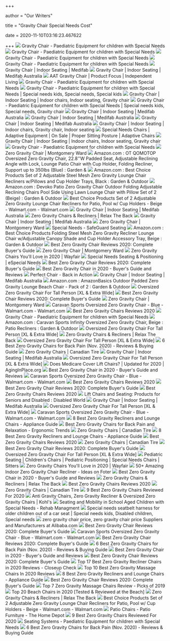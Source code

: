 +++
        
author = "Our Writers"
        
title = "Gravity Chair Special Needs Cost"
        
date = 2020-11-10T03:16:23.467622
        
+++
[ ![](https://www.specialneedssolutions.com.au/wp-content/uploads/2011/10/Gravity-Chair-Air-Breathew.jpg)](https://www.specialneedssolutions.com.au/wp-content/uploads/2011/10/Gravity-Chair-Air-Breathew.jpg) Gravity Chair - Paediatric Equipment for children with Special Needs
[ ![](https://www.specialneedssolutions.com.au/wp-content/uploads/2016/11/chair-colours.jpg)](https://www.specialneedssolutions.com.au/wp-content/uploads/2016/11/chair-colours.jpg) Gravity Chair - Paediatric Equipment for children with Special Needs
[ ![](https://www.specialneedssolutions.com.au/wp-content/uploads/2011/10/BLUE.jpg)](https://www.specialneedssolutions.com.au/wp-content/uploads/2011/10/BLUE.jpg) Gravity Chair - Paediatric Equipment for children with Special Needs
[ ![](https://www.specialneedssolutions.com.au/wp-content/uploads/2011/10/Gravity-Chair-Wipe-Down.jpg)](https://www.specialneedssolutions.com.au/wp-content/uploads/2011/10/Gravity-Chair-Wipe-Down.jpg) Gravity Chair - Paediatric Equipment for children with Special Needs
[ ![](https://www.medifab.co.nz/sites/default/files/styles/product_full/public/Colour%20Options.png?itok=3hxDwkrQ)](https://www.medifab.co.nz/sites/default/files/styles/product_full/public/Colour%20Options.png?itok=3hxDwkrQ) Gravity Chair | Indoor Seating | Medifab
[ ![](https://www.medifab.com.au/sites/default/files/styles/product_full/public/Tilt%20Wedge%20-%20Posterior%202.png?itok=I0qvoqsQ)](https://www.medifab.com.au/sites/default/files/styles/product_full/public/Tilt%20Wedge%20-%20Posterior%202.png?itok=I0qvoqsQ) Gravity Chair | Indoor Seating | Medifab Australia
[ ![](https://www.independentliving.co.uk/wp-content/uploads/2017/06/aat-gravity-chair.jpg)](https://www.independentliving.co.uk/wp-content/uploads/2017/06/aat-gravity-chair.jpg) AAT Gravity Chair | Product Focus | Independent Living
[ ![](https://www.specialneedssolutions.com.au/wp-content/uploads/2016/11/Gravity-Chair-Air-Breathe-No-Seat-Linerw.jpg)](https://www.specialneedssolutions.com.au/wp-content/uploads/2016/11/Gravity-Chair-Air-Breathe-No-Seat-Linerw.jpg) Gravity Chair - Paediatric Equipment for children with Special Needs
[ ![](https://i.pinimg.com/originals/7f/70/14/7f7014c9b276fd3f66c6ed5f1d15a7e6.jpg)](https://i.pinimg.com/originals/7f/70/14/7f7014c9b276fd3f66c6ed5f1d15a7e6.jpg) Gravity Chair - Paediatric Equipment for children with Special Needs | Special  needs kids, Special needs, Special kids
[ ![](https://i.pinimg.com/originals/2a/53/c7/2a53c7afba8178a865457ef47e8ce85c.jpg)](https://i.pinimg.com/originals/2a/53/c7/2a53c7afba8178a865457ef47e8ce85c.jpg) Gravity Chair | Indoor Seating | Indoor chairs, Indoor seating, Gravity  chair
[ ![](https://i.pinimg.com/originals/ab/72/5b/ab725baf1ee74f6df4ca857a5b80e42d.jpg)](https://i.pinimg.com/originals/ab/72/5b/ab725baf1ee74f6df4ca857a5b80e42d.jpg) Gravity Chair - Paediatric Equipment for children with Special Needs | Special  needs kids, Special needs, Gravity chair
[ ![](https://www.medifab.com.au/sites/default/files/styles/product_full/public/Material%20Options.png?itok=-PbM4kxS)](https://www.medifab.com.au/sites/default/files/styles/product_full/public/Material%20Options.png?itok=-PbM4kxS) Gravity Chair | Indoor Seating | Medifab Australia
[ ![](http://www.medifab.co.nz/sites/default/files/styles/large/public/sieras%20new%20chair_0.JPG?itok=RiVyqw6L)](http://www.medifab.co.nz/sites/default/files/styles/large/public/sieras%20new%20chair_0.JPG?itok=RiVyqw6L) Gravity Chair | Indoor Seating | Medifab Australia
[ ![](https://www.medifab.com.au/sites/default/files/styles/product_full/public/Tilt%20Wedge%20-%20Lateral%201.png?itok=uzuVmhXU)](https://www.medifab.com.au/sites/default/files/styles/product_full/public/Tilt%20Wedge%20-%20Lateral%201.png?itok=uzuVmhXU) Gravity Chair | Indoor Seating | Medifab Australia
[ ![](https://i.pinimg.com/originals/ab/cb/bb/abcbbb6c7e165214f4594e56af463dba.jpg)](https://i.pinimg.com/originals/ab/cb/bb/abcbbb6c7e165214f4594e56af463dba.jpg) Gravity Chair | Indoor Seating | Indoor chairs, Gravity chair, Indoor  seating
[ ![](https://static.rehabmart.com/imagesfromrd/Rocker_Chill-Out_Chair_-_Standard_Configuration_-_Steel_Fabric_-_001_preview.jpeg)](https://static.rehabmart.com/imagesfromrd/Rocker_Chill-Out_Chair_-_Standard_Configuration_-_Steel_Fabric_-_001_preview.jpeg) Special Needs Chairs | Adaptive Equipment | On Sale | Proper Sitting  Posture | Adaptive Chairs
[ ![](https://i.pinimg.com/originals/f3/50/3e/f3503e18fd8f3c60a37d0dd932bc10f1.png)](https://i.pinimg.com/originals/f3/50/3e/f3503e18fd8f3c60a37d0dd932bc10f1.png) Gravity Chair | Indoor Seating | Indoor chairs, Indoor seating, Gravity  chair
[ ![](https://www.specialneedssolutions.com.au/wp-content/uploads/2018/10/snooza-blue-300x420.jpg)](https://www.specialneedssolutions.com.au/wp-content/uploads/2018/10/snooza-blue-300x420.jpg) Gravity Chair - Paediatric Equipment for children with Special Needs
[ ![](https://www.wards.com/dw/image/v2/BBVM_PRD/on/demandware.static/-/Sites-colony-master-catalog/default/dwa5a22add/large/sub_28/764232.png?sw=1500&sh=1500&sm=fit)](https://www.wards.com/dw/image/v2/BBVM_PRD/on/demandware.static/-/Sites-colony-master-catalog/default/dwa5a22add/large/sub_28/764232.png?sw=1500&sh=1500&sm=fit) Zero Gravity Chair | Montgomery Ward
[ ![](https://images-na.ssl-images-amazon.com/images/I/71YN4yG2h7L._AC_SX679_.jpg)](https://images-na.ssl-images-amazon.com/images/I/71YN4yG2h7L._AC_SX679_.jpg) Amazon.com : OT QOMOTOP Oversized Zero Gravity Chair, 22.8''W Padded Seat,  Adjustable Reclining Angle with Lock, Lounge Patio Chair with Cup Holder,  Folding Recliner, Support up to 350lbs (Blue) : Garden &
[ ![](https://m.media-amazon.com/images/I/8119Pi+a1GL._AC_UL400_.jpg)](https://m.media-amazon.com/images/I/8119Pi+a1GL._AC_UL400_.jpg) Amazon.com : Best Choice Products Set of 2 Adjustable Steel Mesh Zero  Gravity Lounge Chair Recliners w/Pillows and Cup Holder Trays, Black :  Garden & Outdoor
[ ![](https://images-na.ssl-images-amazon.com/images/I/71lEagGvu1L._AC_SL1500_.jpg)](https://images-na.ssl-images-amazon.com/images/I/71lEagGvu1L._AC_SL1500_.jpg) Amazon.com : Devoko Patio Zero Gravity Chair Outdoor Folding Adjustable  Reclining Chairs Pool Side Using Lawn Lounge Chair with Pillow Set of 2  (Beige) : Garden & Outdoor
[ ![](https://i5.walmartimages.com/asr/3dd44a1f-9e08-4315-bbcd-ea4bd1818336_1.8047fbdbc80f28db6894805846f17eb9.jpeg)](https://i5.walmartimages.com/asr/3dd44a1f-9e08-4315-bbcd-ea4bd1818336_1.8047fbdbc80f28db6894805846f17eb9.jpeg) Best Choice Products Set of 2 Adjustable Zero Gravity Lounge Chair  Recliners for Patio, Pool w/ Cup Holders - Beige - Walmart.com - Walmart.com
[ ![](https://www.medifab.com.au/sites/default/files/styles/product_full/public/Tilt%20Wedge%20-%20Posterior%201.png?itok=rha9EAVR)](https://www.medifab.com.au/sites/default/files/styles/product_full/public/Tilt%20Wedge%20-%20Posterior%201.png?itok=rha9EAVR) Gravity Chair | Indoor Seating | Medifab Australia
[ ![](https://cdn.shopify.com/s/files/1/0011/1273/5803/products/Gravis_Bee_5e60102bb23c1_600x.jpg?v=1599867046)](https://cdn.shopify.com/s/files/1/0011/1273/5803/products/Gravis_Bee_5e60102bb23c1_600x.jpg?v=1599867046) Zero Gravity Chairs & Recliners | Relax The Back
[ ![](https://www.medifab.com.au/sites/default/files/styles/product_grid/public/Mobile%20Base%20-%20Web.png?itok=GVqC33D1)](https://www.medifab.com.au/sites/default/files/styles/product_grid/public/Mobile%20Base%20-%20Web.png?itok=GVqC33D1) Gravity Chair | Indoor Seating | Medifab Australia
[ ![](https://www.wards.com/dw/image/v2/BBVM_PRD/on/demandware.static/-/Sites-colony-master-catalog/default/dw1c0623e3/large/sub_28/sw764232_Brown_alt.png?sw=1500&sh=1500&sm=fit)](https://www.wards.com/dw/image/v2/BBVM_PRD/on/demandware.static/-/Sites-colony-master-catalog/default/dw1c0623e3/large/sub_28/sw764232_Brown_alt.png?sw=1500&sh=1500&sm=fit) Zero Gravity Chair | Montgomery Ward
[ ![](http://safeguardseat.com/wp-content/uploads/2012/12/STAR-Special-Needs-Empty.png)](http://safeguardseat.com/wp-content/uploads/2012/12/STAR-Special-Needs-Empty.png) Special Needs - SafeGuard Seating
[ ![](https://images-na.ssl-images-amazon.com/images/I/91oMXTSt9fL._AC_SL1500_.jpg)](https://images-na.ssl-images-amazon.com/images/I/91oMXTSt9fL._AC_SL1500_.jpg) Amazon.com : Best Choice Products Folding Steel Mesh Zero Gravity Recliner  Lounge Chair w/Adjustable Canopy Shade and Cup Holder Accessory Tray, Beige  : Garden & Outdoor
[ ![](https://m.media-amazon.com/images/I/51p1FaxgDiL.jpg)](https://m.media-amazon.com/images/I/51p1FaxgDiL.jpg) Best Zero Gravity Chair Reviews 2020: Complete Buyer's Guide
[ ![](https://www.wards.com/dw/image/v2/BBVM_PRD/on/demandware.static/-/Sites-colony-master-catalog/default/dw42d896a3/large/sub_28/764232_alt1.png?sw=1500&sh=1500&sm=fit)](https://www.wards.com/dw/image/v2/BBVM_PRD/on/demandware.static/-/Sites-colony-master-catalog/default/dw42d896a3/large/sub_28/764232_alt1.png?sw=1500&sh=1500&sm=fit) Zero Gravity Chair | Montgomery Ward
[ ![](https://secure.img1-fg.wfcdn.com/im/98355756/resize-h310-w310%5Ecompr-r85/1166/116628658/nolia-reclining-zero-gravity-chair.jpg)](https://secure.img1-fg.wfcdn.com/im/98355756/resize-h310-w310%5Ecompr-r85/1166/116628658/nolia-reclining-zero-gravity-chair.jpg) Zero Gravity Chairs You'll Love in 2020 | Wayfair
[ ![](https://www.especialneeds.com/media/catalog/category/activeSeating-cat.jpg)](https://www.especialneeds.com/media/catalog/category/activeSeating-cat.jpg) Special Needs Seating & Positioning | eSpecial Needs
[ ![](https://gardenbeast-9fcd.kxcdn.com/wp-content/uploads/2020/05/zero-gravity-chair.jpg)](https://gardenbeast-9fcd.kxcdn.com/wp-content/uploads/2020/05/zero-gravity-chair.jpg) Best Zero Gravity Chair Reviews 2020: Complete Buyer's Guide
[ ![](https://www.smarthomedesk.com/wp-content/uploads/best-zero-gravity-chairs.jpg)](https://www.smarthomedesk.com/wp-content/uploads/best-zero-gravity-chairs.jpg) Best Zero Gravity Chair in 2020 - Buyer's Guide and Reviews
[ ![](https://cdn.backinaction.co.uk/images/pages/hero/Perfect-Chair-Black.jpg)](https://cdn.backinaction.co.uk/images/pages/hero/Perfect-Chair-Black.jpg) Perfect Chair - Back in Action
[ ![](https://i.ytimg.com/vi/8qoS3IJCpHQ/hqdefault.jpg)](https://i.ytimg.com/vi/8qoS3IJCpHQ/hqdefault.jpg) Gravity Chair | Indoor Seating | Medifab Australia
[ ![](https://m.media-amazon.com/images/S/aplus-media/sota/0b4f0c46-e24c-42e5-924b-26f1d2b1a5ae._CR0,0,2560,2560_PT0_SX300__.jpg)](https://m.media-amazon.com/images/S/aplus-media/sota/0b4f0c46-e24c-42e5-924b-26f1d2b1a5ae._CR0,0,2560,2560_PT0_SX300__.jpg) Amazon.com : AmazonBasics Outdoor Padded Zero Gravity Lounge Beach Chair -  Pack of 2 : Garden & Outdoor
[ ![](https://images-na.ssl-images-amazon.com/images/I/71CmAX5onRL._AC_SL1500_.jpg)](https://images-na.ssl-images-amazon.com/images/I/71CmAX5onRL._AC_SL1500_.jpg) Oversized Zero Gravity Chair For Tall Person [XL & Extra Wide]
[ ![](https://m.media-amazon.com/images/I/41cYCgTyvKL.jpg)](https://m.media-amazon.com/images/I/41cYCgTyvKL.jpg) Best Zero Gravity Chair Reviews 2020: Complete Buyer's Guide
[ ![](https://www.wards.com/dw/image/v2/BBVM_PRD/on/demandware.static/-/Sites-colony-master-catalog/default/dwac19f474/large/sub_36/sw764232_alt1.png?sw=1500&sh=1500&sm=fit)](https://www.wards.com/dw/image/v2/BBVM_PRD/on/demandware.static/-/Sites-colony-master-catalog/default/dwac19f474/large/sub_36/sw764232_alt1.png?sw=1500&sh=1500&sm=fit) Zero Gravity Chair | Montgomery Ward
[ ![](https://i5.walmartimages.com/asr/5601d842-3aac-486c-baf2-12bd61224d36_1.1445ae51e71117d599c5f3b7779826b1.jpeg)](https://i5.walmartimages.com/asr/5601d842-3aac-486c-baf2-12bd61224d36_1.1445ae51e71117d599c5f3b7779826b1.jpeg) Caravan Sports Oversized Zero Gravity Chair - Blue - Walmart.com -  Walmart.com
[ ![](http://prof.so/wp-content/uploads/2019/10/Timber-Ridge-Zero-Gravity-Locking-Lounge-Chair.jpg)](http://prof.so/wp-content/uploads/2019/10/Timber-Ridge-Zero-Gravity-Locking-Lounge-Chair.jpg) Best Zero Gravity Chairs Reviews 2020
[ ![](https://i.ytimg.com/vi/has-2_WF17E/hqdefault.jpg)](https://i.ytimg.com/vi/has-2_WF17E/hqdefault.jpg) Gravity Chair - Paediatric Equipment for children with Special Needs
[ ![](https://images-na.ssl-images-amazon.com/images/I/6138aNgyoDL._AC_SY450_.jpg)](https://images-na.ssl-images-amazon.com/images/I/6138aNgyoDL._AC_SY450_.jpg) Amazon.com : Caravan Sports Infinity Oversized Zero Gravity Chair, Beige :  Patio Recliners : Garden & Outdoor
[ ![](https://images-na.ssl-images-amazon.com/images/I/71UQQwBYLOL._SL800_.jpg)](https://images-na.ssl-images-amazon.com/images/I/71UQQwBYLOL._SL800_.jpg) Oversized Zero Gravity Chair For Tall Person [XL & Extra Wide]
[ ![](https://cdn.shopify.com/s/files/1/0011/1273/5803/products/PC-420_Com_5f4d94c3f03a7_600x.jpg?v=1601520971)](https://cdn.shopify.com/s/files/1/0011/1273/5803/products/PC-420_Com_5f4d94c3f03a7_600x.jpg?v=1601520971) Zero Gravity Chairs & Recliners | Relax The Back
[ ![](https://images-na.ssl-images-amazon.com/images/I/81lKvpmV-4L._AC_SL1500_.jpg)](https://images-na.ssl-images-amazon.com/images/I/81lKvpmV-4L._AC_SL1500_.jpg) Oversized Zero Gravity Chair For Tall Person [XL & Extra Wide]
[ ![](https://wisepick.org/wp-content/uploads/2019/08/Best-zero-gravity-chair-FI-1.png)](https://wisepick.org/wp-content/uploads/2019/08/Best-zero-gravity-chair-FI-1.png) 6 Best Zero Gravity Chairs for Back Pain (Nov. 2020) - Reviews & Buying  Guide
[ ![](https://canadiantire.scene7.com/is/image/CanadianTire/0882170_1?defaultImage=image_na_EN&wid=160&hei=160&op_sharpen=1)](https://canadiantire.scene7.com/is/image/CanadianTire/0882170_1?defaultImage=image_na_EN&wid=160&hei=160&op_sharpen=1) Zero Gravity Chairs | Canadian Tire
[ ![](https://i.ytimg.com/vi/8qoS3IJCpHQ/maxresdefault.jpg)](https://i.ytimg.com/vi/8qoS3IJCpHQ/maxresdefault.jpg) Gravity Chair | Indoor Seating | Medifab Australia
[ ![](https://images-na.ssl-images-amazon.com/images/I/61HXoEoodQL._AC_SL1200_.jpg)](https://images-na.ssl-images-amazon.com/images/I/61HXoEoodQL._AC_SL1200_.jpg) Oversized Zero Gravity Chair For Tall Person [XL & Extra Wide]
[ ![](https://aginginplace.org/wp-content/uploads/2018/10/lift-chair-recliners.jpg)](https://aginginplace.org/wp-content/uploads/2018/10/lift-chair-recliners.jpg) Does Medicare Cover Lift Chairs? | Updated for 2020 | AgingInPlace.org
[ ![](https://www.smarthomedesk.com/wp-content/uploads/svago-300x300.jpg)](https://www.smarthomedesk.com/wp-content/uploads/svago-300x300.jpg) Best Zero Gravity Chair in 2020 - Buyer's Guide and Reviews
[ ![](https://i5.walmartimages.com/asr/18efc82f-74af-4ac3-a8b9-9183282fee55.2fa1965c2a1441233b65be1572dd6123.jpeg?odnWidth=282&odnHeight=282&odnBg=ffffff)](https://i5.walmartimages.com/asr/18efc82f-74af-4ac3-a8b9-9183282fee55.2fa1965c2a1441233b65be1572dd6123.jpeg?odnWidth=282&odnHeight=282&odnBg=ffffff) Caravan Sports Oversized Zero Gravity Chair - Blue - Walmart.com -  Walmart.com
[ ![](http://prof.so/wp-content/uploads/2019/10/Bliss-Hammocks-Zero-Gravity-Chair.jpg)](http://prof.so/wp-content/uploads/2019/10/Bliss-Hammocks-Zero-Gravity-Chair.jpg) Best Zero Gravity Chairs Reviews 2020
[ ![](https://cdn.bannerbear.com/api/v1/image/K6FNg8CSXdQdvrvfgztmQg3E/WyBApgQPbr2P38v6kq/image.jpg?type=pinterest&url=https%3A%2F%2Fgardenbeast.com%2Fbest-zero-gravity-chair)](https://cdn.bannerbear.com/api/v1/image/K6FNg8CSXdQdvrvfgztmQg3E/WyBApgQPbr2P38v6kq/image.jpg?type=pinterest&url=https%3A%2F%2Fgardenbeast.com%2Fbest-zero-gravity-chair) Best Zero Gravity Chair Reviews 2020: Complete Buyer's Guide
[ ![](http://prof.so/wp-content/uploads/2019/10/Caravan-Sports-Infinity-Zero-Gravity-Chair.jpg)](http://prof.so/wp-content/uploads/2019/10/Caravan-Sports-Infinity-Zero-Gravity-Chair.jpg) Best Zero Gravity Chairs Reviews 2020
[ ![](https://www.disabled-world.com/pics/1/electric-riser-lift-chairs.jpg)](https://www.disabled-world.com/pics/1/electric-riser-lift-chairs.jpg) Lift Chairs and Seating: Products for Seniors and Disabled : Disabled World
[ ![](https://www.medifab.com.au/sites/default/files/styles/product_full/public/Velcro%20Side%20Pocket.png?itok=LP3OAZs3)](https://www.medifab.com.au/sites/default/files/styles/product_full/public/Velcro%20Side%20Pocket.png?itok=LP3OAZs3) Gravity Chair | Indoor Seating | Medifab Australia
[ ![](https://images-na.ssl-images-amazon.com/images/I/71YD8QA4OXL._AC_SL1500_.jpg)](https://images-na.ssl-images-amazon.com/images/I/71YD8QA4OXL._AC_SL1500_.jpg) Oversized Zero Gravity Chair For Tall Person [XL & Extra Wide]
[ ![](https://i5.walmartimages.com/asr/07d01b2c-9f6d-458d-8527-09a30e70ba49_1.d8dcc8a7225beb3081c4bf8f2f8f4d67.jpeg?odnWidth=282&odnHeight=282&odnBg=ffffff)](https://i5.walmartimages.com/asr/07d01b2c-9f6d-458d-8527-09a30e70ba49_1.d8dcc8a7225beb3081c4bf8f2f8f4d67.jpeg?odnWidth=282&odnHeight=282&odnBg=ffffff) Caravan Sports Oversized Zero Gravity Chair - Blue - Walmart.com -  Walmart.com
[ ![](https://bestvacuumresource.com/wp-content/uploads/Padded-Zero-Gravity-Recliner.jpg)](https://bestvacuumresource.com/wp-content/uploads/Padded-Zero-Gravity-Recliner.jpg) 8 Best Zero Gravity Recliners and Lounge Chairs - Appliance Guide
[ ![](http://ergonomictrends.com/wp-content/uploads/2018/07/Cozzia-ZG-Zero-Gravity-Indoor-Recliner-review.jpg)](http://ergonomictrends.com/wp-content/uploads/2018/07/Cozzia-ZG-Zero-Gravity-Indoor-Recliner-review.jpg) Best Zero Gravity Chairs for Back Pain and Relaxation - Ergonomic Trends
[ ![](https://canadiantire.scene7.com/is/image/CanadianTire/2994758_1?defaultImage=image_na_EN&wid=160&hei=160&op_sharpen=1)](https://canadiantire.scene7.com/is/image/CanadianTire/2994758_1?defaultImage=image_na_EN&wid=160&hei=160&op_sharpen=1) Zero Gravity Chairs | Canadian Tire
[ ![](https://bestvacuumresource.com/wp-content/uploads/Svago-ZGR-Plus-Dual-Power-Zero-Gravity-Recliner.jpg)](https://bestvacuumresource.com/wp-content/uploads/Svago-ZGR-Plus-Dual-Power-Zero-Gravity-Recliner.jpg) 8 Best Zero Gravity Recliners and Lounge Chairs - Appliance Guide
[ ![](http://prof.so/wp-content/uploads/2019/07/Zero-Gravity-Chairs.png)](http://prof.so/wp-content/uploads/2019/07/Zero-Gravity-Chairs.png) Best Zero Gravity Chairs Reviews 2020
[ ![](https://canadiantire.scene7.com/is/image/CanadianTire/0881919_1?defaultImage=image_na_EN&wid=160&hei=160&op_sharpen=1)](https://canadiantire.scene7.com/is/image/CanadianTire/0881919_1?defaultImage=image_na_EN&wid=160&hei=160&op_sharpen=1) Zero Gravity Chairs | Canadian Tire
[ ![](https://m.media-amazon.com/images/I/51Ca-IpLwcL.jpg)](https://m.media-amazon.com/images/I/51Ca-IpLwcL.jpg) Best Zero Gravity Chair Reviews 2020: Complete Buyer's Guide
[ ![](https://images-na.ssl-images-amazon.com/images/I/91IXgho4iCL._AC_SL1500_.jpg)](https://images-na.ssl-images-amazon.com/images/I/91IXgho4iCL._AC_SL1500_.jpg) Oversized Zero Gravity Chair For Tall Person [XL & Extra Wide]
[ ![](https://static.rehabmart.com/imagesfromrd/OBH-414P85=11000-21%20Leckey%20Basic%20Easy%20Seat.jpg)](https://static.rehabmart.com/imagesfromrd/OBH-414P85=11000-21%20Leckey%20Basic%20Easy%20Seat.jpg) Pediatric Seating | Children's Chairs | Pediatric Positioning | Special  Needs Chairs | Sitters
[ ![](https://secure.img1-fg.wfcdn.com/im/65234983/resize-h160-w160%5Ecompr-r85/1236/123659303/Padded+Reclining+Zero+Gravity+Chair+with+Cushion.jpg)](https://secure.img1-fg.wfcdn.com/im/65234983/resize-h160-w160%5Ecompr-r85/1236/123659303/Padded+Reclining+Zero+Gravity+Chair+with+Cushion.jpg) Zero Gravity Chairs You'll Love in 2020 | Wayfair
[ ![](https://foter.com/photos/399/classic-black-swivel-recliner.jpg?s=ts3)](https://foter.com/photos/399/classic-black-swivel-recliner.jpg?s=ts3) 50+ Amazing Indoor Zero Gravity Chair Recliner - Ideas on Foter
[ ![](https://www.smarthomedesk.com/wp-content/uploads/fjords-300x298.jpg)](https://www.smarthomedesk.com/wp-content/uploads/fjords-300x298.jpg) Best Zero Gravity Chair in 2020 - Buyer's Guide and Reviews
[ ![](https://cdn.shopify.com/s/files/1/0011/1273/5803/products/novus2_ffb349b6-1bf5-445a-b4e7-aefadba839da_600x.jpg?v=1571610392)](https://cdn.shopify.com/s/files/1/0011/1273/5803/products/novus2_ffb349b6-1bf5-445a-b4e7-aefadba839da_600x.jpg?v=1571610392) Zero Gravity Chairs & Recliners | Relax The Back
[ ![](http://prof.so/wp-content/uploads/2019/07/Best-Zero-Gravity-Chairs-Reviews.png)](http://prof.so/wp-content/uploads/2019/07/Best-Zero-Gravity-Chairs-Reviews.png) Best Zero Gravity Chairs Reviews 2020
[ ![](https://canadiantire.scene7.com/is/image/CanadianTire/0882106_1?defaultImage=image_na_EN&wid=160&hei=160&op_sharpen=1)](https://canadiantire.scene7.com/is/image/CanadianTire/0882106_1?defaultImage=image_na_EN&wid=160&hei=160&op_sharpen=1) Zero Gravity Chairs | Canadian Tire
[ ![](https://elderlychairguide.com/wp-content/uploads/2019/11/PHI-VILLA-Zero-Gravity-Chair.jpg)](https://elderlychairguide.com/wp-content/uploads/2019/11/PHI-VILLA-Zero-Gravity-Chair.jpg) 9 Best Zero Gravity Chairs Reviewed For 2020
[ ![](https://media.kohlsimg.com/is/image/kohls/3945657_Brown?wid=500&hei=500&op_sharpen=1)](https://media.kohlsimg.com/is/image/kohls/3945657_Brown?wid=500&hei=500&op_sharpen=1) Anti Gravity Chairs, Zero Gravity Recliner & Oversized Zero Gravity Chairs  | Kohl's
[ ![](https://rehabpub.com/wp-content/uploads/2012/09/2012-09_01-01.jpg)](https://rehabpub.com/wp-content/uploads/2012/09/2012-09_01-01.jpg) Seating and Mobility in School Aged Children with Special Needs - Rehab  Managment
[ ![](https://i.pinimg.com/originals/d3/74/22/d374220b3fe0327251a9b81412040c44.jpg)](https://i.pinimg.com/originals/d3/74/22/d374220b3fe0327251a9b81412040c44.jpg) Special needs seatbelt harness for older children out of a car seat | Special  needs kids, Disabled children, Special needs
[ ![](https://s.alicdn.com/@sc01/kf/H2c8ea84eeee842959c3c6820545423d40.jpg_300x300.jpg)](https://s.alicdn.com/@sc01/kf/H2c8ea84eeee842959c3c6820545423d40.jpg_300x300.jpg) zero gravity chair price, zero gravity chair price Suppliers and  Manufacturers at Alibaba.com
[ ![](https://m.media-amazon.com/images/I/51XmL-SzX+L.jpg)](https://m.media-amazon.com/images/I/51XmL-SzX+L.jpg) Best Zero Gravity Chair Reviews 2020: Complete Buyer's Guide
[ ![](https://i5.walmartimages.com/asr/458f94cc-f0dc-48aa-8904-0e5eadb89356_1.5684052b0dcb0dd8e47fb458a8958bdc.jpeg?odnWidth=282&odnHeight=282&odnBg=ffffff)](https://i5.walmartimages.com/asr/458f94cc-f0dc-48aa-8904-0e5eadb89356_1.5684052b0dcb0dd8e47fb458a8958bdc.jpeg?odnWidth=282&odnHeight=282&odnBg=ffffff) Caravan Sports Oversized Zero Gravity Chair - Blue - Walmart.com -  Walmart.com
[ ![](https://m.media-amazon.com/images/I/61V3Fgv+VVL.jpg)](https://m.media-amazon.com/images/I/61V3Fgv+VVL.jpg) Best Zero Gravity Chair Reviews 2020: Complete Buyer's Guide
[ ![](https://wisepick.org/wp-content/uploads/2018/11/Varier-Zero-Gravity-balans-Chair-03.jpg)](https://wisepick.org/wp-content/uploads/2018/11/Varier-Zero-Gravity-balans-Chair-03.jpg) 6 Best Zero Gravity Chairs for Back Pain (Nov. 2020) - Reviews & Buying  Guide
[ ![](https://www.smarthomedesk.com/wp-content/uploads/sp2_ph01_2.jpg)](https://www.smarthomedesk.com/wp-content/uploads/sp2_ph01_2.jpg) Best Zero Gravity Chair in 2020 - Buyer's Guide and Reviews
[ ![](https://m.media-amazon.com/images/I/51PXJwGQKfL.jpg)](https://m.media-amazon.com/images/I/51PXJwGQKfL.jpg) Best Zero Gravity Chair Reviews 2020: Complete Buyer's Guide
[ ![](https://closeupcheck.com/wp-content/uploads/2019/06/B0786C8W32.jpg)](https://closeupcheck.com/wp-content/uploads/2019/06/B0786C8W32.jpg) Top 17 Best Zero Gravity Recliner Chairs in 2020 Reviews - Closeup Check
[ ![](https://themarany.com/wp-content/uploads/2019/12/10-Osaki-OS4000TA-Model-OS-4000T-Zero-Gravity-Massage-Chair-Black-Computer-Body-348x240.jpg)](https://themarany.com/wp-content/uploads/2019/12/10-Osaki-OS4000TA-Model-OS-4000T-Zero-Gravity-Massage-Chair-Black-Computer-Body-348x240.jpg) Top 10 Best Zero Gravity Massage Chairs In 2020 Reviews
[ ![](https://bestvacuumresource.com/wp-content/uploads/LUCKYBERRY-Oversize-XL.jpg)](https://bestvacuumresource.com/wp-content/uploads/LUCKYBERRY-Oversize-XL.jpg) 8 Best Zero Gravity Recliners and Lounge Chairs - Appliance Guide
[ ![](https://m.media-amazon.com/images/I/61rBHMbAnZL.jpg)](https://m.media-amazon.com/images/I/61rBHMbAnZL.jpg) Best Zero Gravity Chair Reviews 2020: Complete Buyer's Guide
[ ![](https://themassagechairguide.com/wp-content/uploads/2018/09/Zero-Gravity-Massage-Chair.png)](https://themassagechairguide.com/wp-content/uploads/2018/09/Zero-Gravity-Massage-Chair.png) Top 7 Zero Gravity Massage Chairs Review - Picks of 2019
[ ![](https://www.divein.com/wp-content/uploads/C-Low-Beach-Camping-Folding-Chair.jpg)](https://www.divein.com/wp-content/uploads/C-Low-Beach-Camping-Folding-Chair.jpg) Top 20 Beach Chairs in 2020 [Tested & Reviewed at the Beach]
[ ![](https://cdn.shopify.com/s/files/1/0011/1273/5803/products/cafe2_600x.jpg?v=1571610396)](https://cdn.shopify.com/s/files/1/0011/1273/5803/products/cafe2_600x.jpg?v=1571610396) Zero Gravity Chairs & Recliners | Relax The Back
[ ![](https://i5.walmartimages.com/asr/567f34ba-3a86-4f5c-86a9-91e00b5eb7e8_1.f57687d082fb739542f10b354069cdf9.jpeg?odnWidth=282&odnHeight=282&odnBg=ffffff)](https://i5.walmartimages.com/asr/567f34ba-3a86-4f5c-86a9-91e00b5eb7e8_1.f57687d082fb739542f10b354069cdf9.jpeg?odnWidth=282&odnHeight=282&odnBg=ffffff) Best Choice Products Set of 2 Adjustable Zero Gravity Lounge Chair  Recliners for Patio, Pool w/ Cup Holders - Beige - Walmart.com - Walmart.com
[ ![](https://images.homedepot-static.com/productImages/79f5a408-c00f-4606-a85d-cb8526e9dbea/svn/polywood-plastic-adirondack-chairs-ad440wh-64_600.jpg)](https://images.homedepot-static.com/productImages/79f5a408-c00f-4606-a85d-cb8526e9dbea/svn/polywood-plastic-adirondack-chairs-ad440wh-64_600.jpg) Patio Chairs - Patio Furniture - The Home Depot
[ ![](https://elderlychairguide.com/wp-content/uploads/2019/10/RST-Brands-Gravity-Chair.jpg)](https://elderlychairguide.com/wp-content/uploads/2019/10/RST-Brands-Gravity-Chair.jpg) 9 Best Zero Gravity Chairs Reviewed For 2020
[ ![](https://www.specialneedssolutions.com.au/wp-content/uploads/2015/03/special-tomato-soft-touch-sitter-250x4041.png)](https://www.specialneedssolutions.com.au/wp-content/uploads/2015/03/special-tomato-soft-touch-sitter-250x4041.png) Seating Systems - Paediatric Equipment for children with Special Needs
[ ![](https://wisepick.org/wp-content/uploads/2019/08/Perfect-Chair-PC-420_4-1024x1024.jpg)](https://wisepick.org/wp-content/uploads/2019/08/Perfect-Chair-PC-420_4-1024x1024.jpg) 6 Best Zero Gravity Chairs for Back Pain (Nov. 2020) - Reviews & Buying  Guide
